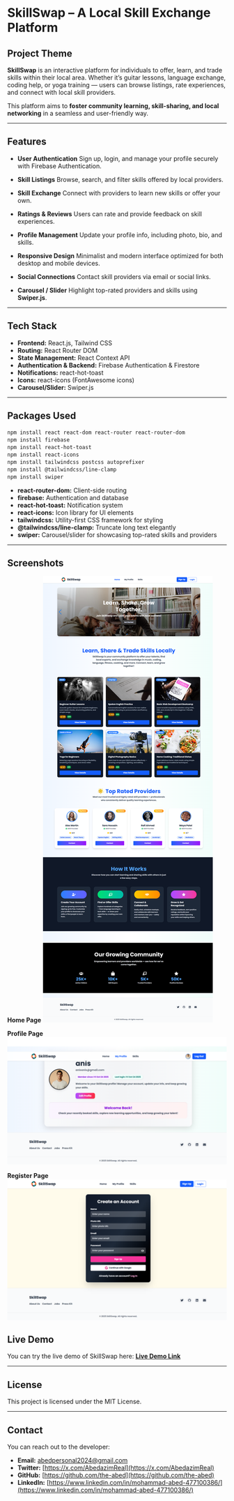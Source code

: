 
# SkillSwap – A Local Skill Exchange Platform

## Project Theme

**SkillSwap** is an interactive platform for individuals to offer, learn, and trade skills within their local area. Whether it’s guitar lessons, language exchange, coding help, or yoga training — users can browse listings, rate experiences, and connect with local skill providers.

This platform aims to **foster community learning, skill-sharing, and local networking** in a seamless and user-friendly way.

---

## Features

* **User Authentication**
  Sign up, login, and manage your profile securely with Firebase Authentication.

* **Skill Listings**
  Browse, search, and filter skills offered by local providers.

* **Skill Exchange**
  Connect with providers to learn new skills or offer your own.

* **Ratings & Reviews**
  Users can rate and provide feedback on skill experiences.

* **Profile Management**
  Update your profile info, including photo, bio, and skills.

* **Responsive Design**
  Minimalist and modern interface optimized for both desktop and mobile devices.

* **Social Connections**
  Contact skill providers via email or social links.

* **Carousel / Slider**
  Highlight top-rated providers and skills using **Swiper.js**.

---

## Tech Stack

* **Frontend:** React.js, Tailwind CSS
* **Routing:** React Router DOM
* **State Management:** React Context API
* **Authentication & Backend:** Firebase Authentication & Firestore
* **Notifications:** react-hot-toast
* **Icons:** react-icons (FontAwesome icons)
* **Carousel/Slider:** Swiper.js

---

## Packages Used

```bash
npm install react react-dom react-router react-router-dom
npm install firebase
npm install react-hot-toast
npm install react-icons
npm install tailwindcss postcss autoprefixer
npm install @tailwindcss/line-clamp
npm install swiper
```

* **react-router-dom:** Client-side routing
* **firebase:** Authentication and database
* **react-hot-toast:** Notification system
* **react-icons:** Icon library for UI elements
* **tailwindcss:** Utility-first CSS framework for styling
* **@tailwindcss/line-clamp:** Truncate long text elegantly
* **swiper:** Carousel/slider for showcasing top-rated skills and providers

---

## Screenshots

**Home Page**
![Home Page Screenshot](./src/assets/SkillSwap_Home.png)

**Profile Page**
![Profile Page Screenshot](./src/assets/SkillSwap_Profile.png)

**Register Page**
![Register Page Screenshot](./src/assets/SkillSwap_Register.png)


## Live Demo

You can try the live demo of SkillSwap here:
**[Live Demo Link](https://skill-swap-web.netlify.app/auth/login)**

---


## License

This project is licensed under the MIT License.

---

## Contact

You can reach out to the developer:

* **Email:** [abedpersonal2024@gmail.com](mailto:abedpersonal2024@gmail.com)
* **Twitter:** [https://x.com/AbedazimReal](https://x.com/AbedazimReal)
* **GitHub:** [https://github.com/the-abed](https://github.com/the-abed)
* **LinkedIn:** [https://www.linkedin.com/in/mohammad-abed-477100386/](https://www.linkedin.com/in/mohammad-abed-477100386/)


